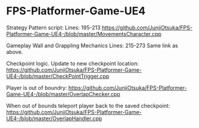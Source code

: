 # FPS-Platformer-Game-UE4

Strategy Pattern script:
Lines: 195-213
https://github.com/JunjiOtsuka/FPS-Platformer-Game-UE4-/blob/master/MovementsCharacter.cpp

Gameplay Wall and Grappling Mechanics
Lines: 215-273
Same link as above.

Checkpoint logic.
Update to new checkpoint location:
https://github.com/JunjiOtsuka/FPS-Platformer-Game-UE4-/blob/master/CheckPointTrigger.cpp

Player is out of boundry:
https://github.com/JunjiOtsuka/FPS-Platformer-Game-UE4-/blob/master/OverlapChecker.cpp

When out of bounds teleport player back to the saved checkpoint:
https://github.com/JunjiOtsuka/FPS-Platformer-Game-UE4-/blob/master/OverlapHandler.cpp
